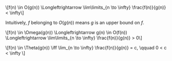 \\[f(n) \in O(g(n)) \Longleftrightarrow \lim\limits_{n \to \infty} \frac{f(n)}{g(n)} < \infty\\]

Intuitively, $f$ belonging to $O(g(n))$ means $g$ is an upper bound on $f$.

\\[f(n) \in \Omega(g(n)) \Longleftrightarrow g(n) \in O(f(n)) \Longleftrightarrow \lim\limits_{n \to \infty} \frac{f(n)}{g(n)} > 0\\]


\\[f(n) \in \Theta(g(n)) \iff \lim_{n \to \infty} \frac{f(n)}{g(n)} = c, \qquad 0 < c < \infty \\]